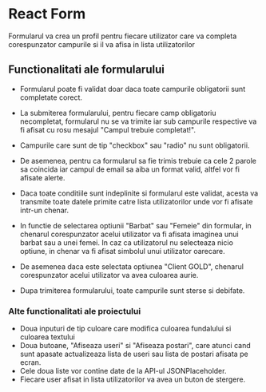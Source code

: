 # React Form
Formularul va crea un profil pentru fiecare utilizator care va completa corespunzator campurile si il va afisa in lista utilizatorilor

## Functionalitati ale formularului
* Formularul poate fi validat doar daca toate campurile obligatorii sunt completate corect.

* La submiterea formularului, pentru fiecare camp obligatoriu necompletat, formularul nu se va trimite iar sub campurile respective va fi afisat cu rosu mesajul "Campul trebuie completat!".

* Campurile care sunt de tip "checkbox" sau "radio" nu sunt obligatorii.

* De asemenea, pentru ca formularul sa fie trimis trebuie ca cele 2 parole sa coincida iar campul de email sa aiba un format valid, altfel vor fi afisate alerte.

* Daca toate conditiile sunt indeplinite si formularul este validat, acesta va transmite toate datele primite catre lista utilizatorilor unde vor fi afisate intr-un chenar.

* In functie de selectarea optiunii "Barbat" sau "Femeie" din formular, in chenarul corespunzator acelui utilizator va fi afisata imaginea unui barbat sau a unei femei. In caz ca utilizatorul nu selecteaza nicio optiune, in chenar va fi afisat simbolul unui utilizator oarecare.

* De asemenea daca este selectata optiunea "Client GOLD", chenarul corespunzator acelui utilizator va avea culoarea aurie.

* Dupa trimiterea formularului, toate campurile sunt sterse si debifate.

### Alte functionalitati ale proiectului
* Doua inputuri de tip culoare care modifica culoarea fundalului si culoarea textului
* Doua butoane, "Afiseaza useri" si "Afiseaza postari", care atunci cand sunt apasate actualizeaza lista de useri sau lista de postari afisata pe ecran.
* Cele doua liste vor contine date de la API-ul JSONPlaceholder.
* Fiecare user afisat in lista utilizatorilor va avea un buton de stergere.
